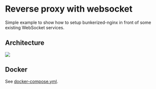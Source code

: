 # Reverse proxy with websocket

Simple example to show how to setup bunkerized-nginx in front of some existing WebSocket services.

## Architecture

<img src="https://github.com/bunkerity/bunkerized-nginx/blob/dev/examples/reverse-proxy-websocket/architecture.png?raw=true" />

## Docker

See [docker-compose.yml](https://github.com/bunkerity/bunkerized-nginx/blob/master/examples/reverse-proxy-websocket/docker-compose.yml).
